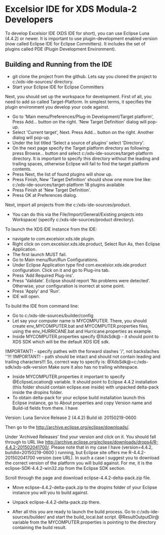 # Excelsior IDE for XDS Modula-2 Developers

To develop Excelsior IDE (XDS IDE for short), you can use Eclipse Luna (4.4.2) or newer. It is important to use plugin-development enabled version (now called Eclipse IDE for Eclipse Committers). It includes the set of plugins called PDE (Plugin Development Environment).

## Building and Running from the IDE

* git clone the project from the github. Lets say you cloned the project to c:/xds-ide-sources/ directory.
* Start your Eclipse IDE for Eclipse Committers

Next, you should set up the workspace for development. First of all, you need to add so called Target-Platform. In simplest terms, it specifies the plugin environment you develop your code against.

* Go to 'Main menu/Preferences/Plug-in Development/Target platform', Press Add... button on the right. 'New Target Definition' dialog will pop-up. 
* Select 'Current target', Next. Press  Add... button on the right. Another dialog will pop-up. 
* Under the list titled 'Select a source of plugins' select 'Directory'. 
* On the next page specify the Target platform directory as following: press Browse... button and select c:/xds-ide-sources/target-platform directory. It is important to specify this directory without the leading and trailing spaces, otherwise Eclipse will fail to find the target platform contents.
* Press Next, the list of found plugins will show up.
* Press Finish, New 'Target Definition' should show one more line like:
	c:/xds-ide-sources/target-platform 18 plugins available
* Press Finish at 'New Target Definition'.
* Press OK at Preferences dialog.


Next, import all projects from the c:/xds-ide-sources/product. 

* You can do this via the File/Import/General/Existing projects into Workspace/ (specify c:/xds-ide-sources/product directory).

To launch the XDS IDE instance from the IDE:
* navigate to com.excelsior.xds.ide plugin.
* Right click on com.excelsior.xds.ide.product, Select Run As, then Eclipse Application. 
* The first launch MUST fail. 
* Go to Main menu/Run/Run Configurations. 
* Under Eclipse Application type find com.excelsior.xds.ide.product configuration. Click on it and go to Plug-ins tab.
* Press 'Add Required Plug-ins'.
* Press 'Validate'. Eclipse should report 'No problems were detected'. Otherwise, your configuration is inorrect at some point.
* Press 'Apply' and 'Run'.
* IDE will open.


To build the IDE from command line:
* Go to c:/xds-ide-sources/builder/config
* Let say your computer name is MYCOMPUTER. There, you should create env_MYCOMPUTER.bat and MYCOMPUTER.properties files, using the env_HURRICANE.bat and Hurricane.properties as example.
* Inside MYCOMPUTER.properties specify @XdsSdk@ - it should point to XDS SDK which will be the default XDS IDE sdk. 

!IMPORTANT! - specify pathes with the forward slashes '/', not backslaches '\'!!! 
!IMPORTANT! - path should be intact and should not contain leading and trailing characters!!! So, correct way to specify is:
@XdsSdk@=c:/xds-sdk/xds-sdk-version
Make sure it also has no trailing whitespace.

* Inside MYCOMPUTER.properties it important to specify @EclipseLocation@ variable. It should point to Eclipse 4.4.2 installation (this folder should contain eclipse.exe inside) with unpacked delta-pack inside the dropins folder.
* To obtain delta-pack for your eclipse build installation launch this Eclipse instance, go to About properties and copy Version name and Build-id fields from there. I have

Version: Luna Service Release 2 (4.4.2)
Build id: 20150219-0600

Then go to the http://archive.eclipse.org/eclipse/downloads/. 

Under 'Archived Releases' find your version and click on it. You should fall through to URL like http://archive.eclipse.org/eclipse/downloads/drops4/R-4.4.2-201502041700/. Please note that in my case I have (version=4.4.2, buildId=20150219-0600 ) running, but Eclipse site offers me R-4.4.2-201502041700 version (see URL). In such a case I suggest you to download the correct version of the platform you will build against. For me, it is the eclipse-SDK-4.4.2-win32.zip from the Eclipse SDK section.

Scroll through the page and download eclipse-4.4.2-delta-pack.zip file.

* Move eclipse-4.4.2-delta-pack.zip to the dropins folder of your Eclipse instance you will you to build against. 
* Unpack eclipse-4.4.2-delta-pack.zip there.

* After all this you are ready to launch the build process. Go to c:/xds-ide-sources/builder/ and start the build_local.bat script. @ResultOutputDir@ variable from the MYCOMPUTER.properties is pointing to the directory containing the build result.
